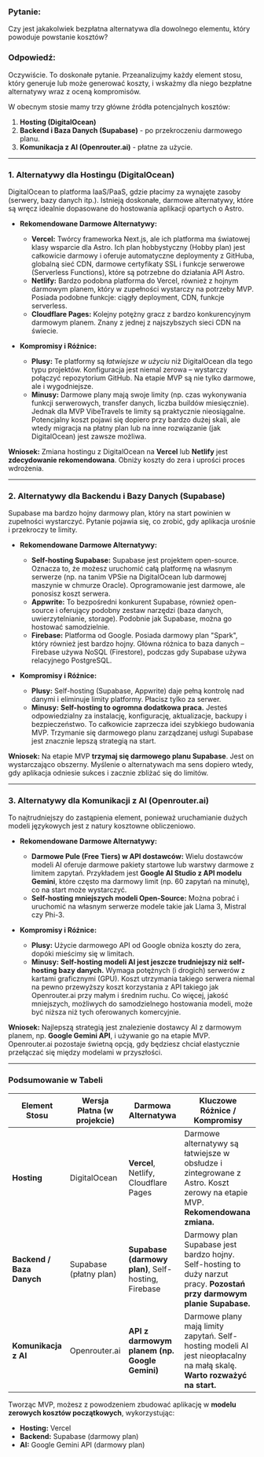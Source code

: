 ### Pytanie: 
Czy jest jakakolwiek bezpłatna alternatywa dla dowolnego elementu, który powoduje powstanie kosztów?

### Odpowiedź:
Oczywiście. To doskonałe pytanie. Przeanalizujmy każdy element stosu, który generuje lub może generować koszty, i wskażmy dla niego bezpłatne alternatywy wraz z oceną kompromisów.

W obecnym stosie mamy trzy główne źródła potencjalnych kosztów:
1.  **Hosting (DigitalOcean)**
2.  **Backend i Baza Danych (Supabase)** - po przekroczeniu darmowego planu.
3.  **Komunikacja z AI (Openrouter.ai)** - płatne za użycie.

---

### **1. Alternatywy dla Hostingu (DigitalOcean)**

DigitalOcean to platforma IaaS/PaaS, gdzie płacimy za wynajęte zasoby (serwery, bazy danych itp.). Istnieją doskonałe, darmowe alternatywy, które są wręcz idealnie dopasowane do hostowania aplikacji opartych o Astro.

*   **Rekomendowane Darmowe Alternatywy:**
    *   **Vercel:** Twórcy frameworka Next.js, ale ich platforma ma światowej klasy wsparcie dla Astro. Ich plan hobbystyczny (Hobby plan) jest całkowicie darmowy i oferuje automatyczne deploymenty z GitHuba, globalną sieć CDN, darmowe certyfikaty SSL i funkcje serwerowe (Serverless Functions), które są potrzebne do działania API Astro.
    *   **Netlify:** Bardzo podobna platforma do Vercel, również z hojnym darmowym planem, który w zupełności wystarczy na potrzeby MVP. Posiada podobne funkcje: ciągły deployment, CDN, funkcje serverless.
    *   **Cloudflare Pages:** Kolejny potężny gracz z bardzo konkurencyjnym darmowym planem. Znany z jednej z najszybszych sieci CDN na świecie.

*   **Kompromisy i Różnice:**
    *   **Plusy:** Te platformy są *łatwiejsze w użyciu* niż DigitalOcean dla tego typu projektów. Konfiguracja jest niemal zerowa – wystarczy połączyć repozytorium GitHub. Na etapie MVP są nie tylko darmowe, ale i wygodniejsze.
    *   **Minusy:** Darmowe plany mają swoje limity (np. czas wykonywania funkcji serwerowych, transfer danych, liczba buildów miesięcznie). Jednak dla MVP VibeTravels te limity są praktycznie nieosiągalne. Potencjalny koszt pojawi się dopiero przy bardzo dużej skali, ale wtedy migracja na płatny plan lub na inne rozwiązanie (jak DigitalOcean) jest zawsze możliwa.

**Wniosek:** Zmiana hostingu z DigitalOcean na **Vercel** lub **Netlify** jest **zdecydowanie rekomendowana**. Obniży koszty do zera i uprości proces wdrożenia.

---

### **2. Alternatywy dla Backendu i Bazy Danych (Supabase)**

Supabase ma bardzo hojny darmowy plan, który na start powinien w zupełności wystarczyć. Pytanie pojawia się, co zrobić, gdy aplikacja urośnie i przekroczy te limity.

*   **Rekomendowane Darmowe Alternatywy:**
    *   **Self-hosting Supabase:** Supabase jest projektem open-source. Oznacza to, że możesz uruchomić całą platformę na własnym serwerze (np. na tanim VPSie na DigitalOcean lub darmowej maszynie w chmurze Oracle). Oprogramowanie jest darmowe, ale ponosisz koszt serwera.
    *   **Appwrite:** To bezpośredni konkurent Supabase, również open-source i oferujący podobny zestaw narzędzi (baza danych, uwierzytelnianie, storage). Podobnie jak Supabase, można go hostować samodzielnie.
    *   **Firebase:** Platforma od Google. Posiada darmowy plan "Spark", który również jest bardzo hojny. Główna różnica to baza danych – Firebase używa NoSQL (Firestore), podczas gdy Supabase używa relacyjnego PostgreSQL.

*   **Kompromisy i Różnice:**
    *   **Plusy:** Self-hosting (Supabase, Appwrite) daje pełną kontrolę nad danymi i eliminuje limity platformy. Płacisz tylko za serwer.
    *   **Minusy:** **Self-hosting to ogromna dodatkowa praca.** Jesteś odpowiedzialny za instalację, konfigurację, aktualizacje, backupy i bezpieczeństwo. To całkowicie zaprzecza idei szybkiego budowania MVP. Trzymanie się darmowego planu zarządzanej usługi Supabase jest znacznie lepszą strategią na start.

**Wniosek:** Na etapie MVP **trzymaj się darmowego planu Supabase**. Jest on wystarczająco obszerny. Myślenie o alternatywach ma sens dopiero wtedy, gdy aplikacja odniesie sukces i zacznie zbliżać się do limitów.

---

### **3. Alternatywy dla Komunikacji z AI (Openrouter.ai)**

To najtrudniejszy do zastąpienia element, ponieważ uruchamianie dużych modeli językowych jest z natury kosztowne obliczeniowo.

*   **Rekomendowane Darmowe Alternatywy:**
    *   **Darmowe Pule (Free Tiers) w API dostawców:** Wielu dostawców modeli AI oferuje darmowe pakiety startowe lub warstwy darmowe z limitem zapytań. Przykładem jest **Google AI Studio z API modelu Gemini**, które często ma darmowy limit (np. 60 zapytań na minutę), co na start może wystarczyć.
    *   **Self-hosting mniejszych modeli Open-Source:** Można pobrać i uruchomić na własnym serwerze modele takie jak Llama 3, Mistral czy Phi-3.

*   **Kompromisy i Różnice:**
    *   **Plusy:** Użycie darmowego API od Google obniża koszty do zera, dopóki mieścimy się w limitach.
    *   **Minusy:** **Self-hosting modeli AI jest jeszcze trudniejszy niż self-hosting bazy danych.** Wymaga potężnych (i drogich) serwerów z kartami graficznymi (GPU). Koszt utrzymania takiego serwera niemal na pewno przewyższy koszt korzystania z API takiego jak Openrouter.ai przy małym i średnim ruchu. Co więcej, jakość mniejszych, możliwych do samodzielnego hostowania modeli, może być niższa niż tych oferowanych komercyjnie.

**Wniosek:** Najlepszą strategią jest znalezienie dostawcy AI z darmowym planem, np. **Google Gemini API**, i używanie go na etapie MVP. Openrouter.ai pozostaje świetną opcją, gdy będziesz chciał elastycznie przełączać się między modelami w przyszłości.

---

### **Podsumowanie w Tabeli**

| Element Stosu                | Wersja Płatna (w projekcie) | Darmowa Alternatywa                               | Kluczowe Różnice / Kompromisy                                                                                             |
| ---------------------------- | --------------------------- | ------------------------------------------------- | ------------------------------------------------------------------------------------------------------------------------- |
| **Hosting**                  | DigitalOcean                | **Vercel**, Netlify, Cloudflare Pages             | Darmowe alternatywy są łatwiejsze w obsłudze i zintegrowane z Astro. Koszt zerowy na etapie MVP. **Rekomendowana zmiana.** |
| **Backend / Baza Danych**    | Supabase (płatny plan)      | **Supabase (darmowy plan)**, Self-hosting, Firebase | Darmowy plan Supabase jest bardzo hojny. Self-hosting to duży narzut pracy. **Pozostań przy darmowym planie Supabase.**  |
| **Komunikacja z AI**         | Openrouter.ai               | **API z darmowym planem (np. Google Gemini)**       | Darmowe plany mają limity zapytań. Self-hosting modeli AI jest nieopłacalny na małą skalę. **Warto rozważyć na start.**    |

Tworząc MVP, możesz z powodzeniem zbudować aplikację w **modelu zerowych kosztów początkowych**, wykorzystując:
*   **Hosting:** Vercel
*   **Backend:** Supabase (darmowy plan)
*   **AI:** Google Gemini API (darmowy plan)